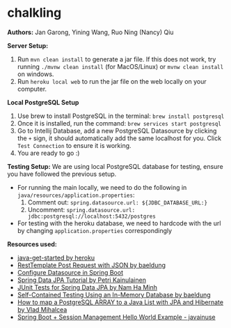 # chalkling
**Authors:** Jan Garong, Yining Wang, Ruo Ning (Nancy) Qiu

**Server Setup:**
1. Run ``mvn clean install`` to generate a jar file. If this does not work, try running ``./mvnw clean install`` 
   (for MacOS/Linux) or ``mvnw clean install`` on windows.
2. Run ``heroku local web`` to run the jar file on the web locally on your computer.

**Local PostgreSQL Setup**
1. Use brew to install PostgreSQL in the terminal: `brew install postgresql`
2. Once it is installed, run the command: `brew services start postgresql`
3. Go to Intellij Database, add a new PostgreSQL Datasource by clicking the `+` sign, it should automatically add the 
same localhost for you. Click `Test Connection` to ensure it is working.
4. You are ready to go :)

**Testing Setup:**
We are using local PostgreSQL database for testing, ensure you have followed the previous setup.
* For running the main locally, we need to do the following in `java/resources/application.properties`:
   1. Comment out: `spring.datasource.url: ${JDBC_DATABASE_URL:}`
   2. Uncomment: `spring.datasource.url: jdbc:postgresql://localhost:5432/postgres` 
* For testing with the heroku database, we need to hardcode with the url by changing ``application.properties`` 
correspondingly

**Resources used:**
* [java-get-started by heroku](https://github.com/heroku/java-getting-started)
* [RestTemplate Post Request with JSON by baeldung](https://www.baeldung.com/spring-resttemplate-post-json)
* [Configure Datasource in Spring Boot](https://springframework.guru/how-to-configure-multiple-data-sources-in-a-spring-boot-application/)
* [Spring Data JPA Tutorial by Petri Kainulainen](https://www.petrikainulainen.net/spring-data-jpa-tutorial/)
* [JUnit Tests for Spring Data JPA by Nam Ha Minh](https://www.codejava.net/frameworks/spring-boot/junit-tests-for-spring-data-jpa)
* [Self-Contained Testing Using an In-Memory Database by baeldung](https://www.baeldung.com/spring-jpa-test-in-memory-database)
* [How to map a PostgreSQL ARRAY to a Java List with JPA and Hibernate by Vlad Mihalcea](https://vladmihalcea.com/postgresql-array-java-list/)
* [Spring Boot + Session Management Hello World Example - javainuse](https://www.javainuse.com/spring/springboot_session)